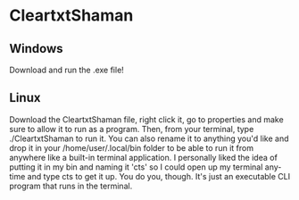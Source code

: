 # CleartxtShaman

Windows
-------
Download and run the .exe file!

Linux
-------
Download the CleartxtShaman file, right click it, go to properties and make sure to allow it to run as a program. Then, from your terminal, type ./CleartxtShaman to run it. You can also rename it to anything you'd like and drop it in your /home/user/.local/bin folder to be able to run it from anywhere like a built-in terminal application. I personally liked the idea of putting it in my bin and naming it 'cts' so I could open up my terminal any-time and type cts to get it up. You do you, though. It's just an executable CLI program that runs in the terminal.

